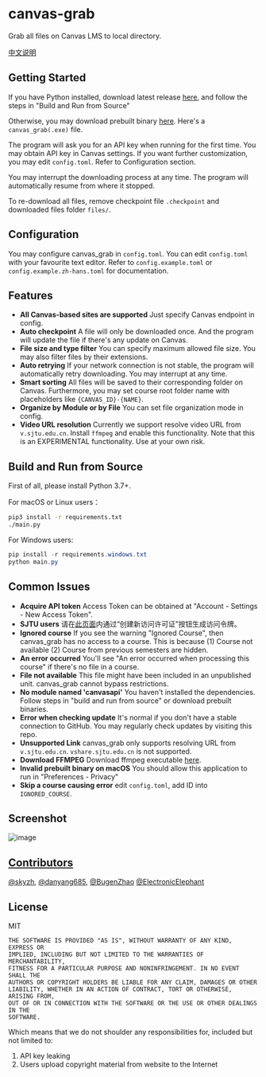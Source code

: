 # canvas-grab

Grab all files on Canvas LMS to local directory.

[中文说明](https://github.com/skyzh/canvas_grab/blob/master/README_zh-hans.md)

## Getting Started

If you have Python installed, download latest release
[here](https://github.com/skyzh/canvas_grab/archive/master.zip),
and follow the steps in "Build and Run from Source"

Otherwise, you may download prebuilt binary [here](https://github.com/skyzh/canvas_grab/releases). Here's a `canvas_grab(.exe)` file.

The program will ask you for an API key when running for the 
first time. You may obtain API key in Canvas settings. If you
want further customization, you may edit `config.toml`. Refer to
Configuration section.

You may interrupt the downloading process at any time. The program will automatically resume from where it stopped.

To re-download all files, remove checkpoint file `.checkpoint` and downloaded files folder `files/`.

## Configuration

You may configure canvas_grab in `config.toml`.
You can edit `config.toml` with your favourite text editor.
Refer to `config.example.toml` or `config.example.zh-hans.toml`
for documentation.

## Features

- **All Canvas-based sites are supported** Just specify Canvas endpoint in config.
- **Auto checkpoint** A file will only be downloaded once. And the program will update the file if there's any update on Canvas.
- **File size and type filter** You can specify maximum allowed file size. You may also filter files by their extensions.
- **Auto retrying** If your network connection is not stable, the program will automatically retry downloading. You may interrupt at any time.
- **Smart sorting** All files will be saved to their corresponding folder on Canvas. Furthermore, you may set course root folder name with placeholders like `{CANVAS_ID}-{NAME}`.
- **Organize by Module or by File** You can set file organization mode in config.
- **Video URL resolution** Currently we support resolve video URL from `v.sjtu.edu.cn`. Install `ffmpeg` and enable this functionality. Note that this is an EXPERIMENTAL functionality. Use at your own risk.

## Build and Run from Source

First of all, please install Python 3.7+.

For macOS or Linux users：

```bash
pip3 install -r requirements.txt
./main.py
```

For Windows users:
```powershell
pip install -r requirements.windows.txt
python main.py
```

## Common Issues

* **Acquire API token** Access Token can be obtained at "Account - Settings - New Access Token".
* **SJTU users** 请在[此页面](https://oc.sjtu.edu.cn/profile/settings#access_tokens_holder)内通过“创建新访问许可证”按钮生成访问令牌。
* **Ignored course** If you see the warning "Ignored Course", then canvas_grab has no access to a course. This is because (1) Course not available (2) Course from previous semesters are hidden.
* **An error occurred** You'll see "An error occurred when processing this course" if there's no file in a course.
* **File not available** This file might have been included in an unpublished unit. canvas_grab cannot bypass restrictions.
* **No module named 'canvasapi'** You haven't installed the dependencies. Follow steps in "build and run from source" or download prebuilt binaries.
* **Error when checking update** It's normal if you don't have a stable connection to GitHub. You may regularly check updates by visiting this repo.
* **Unsupported Link** canvas_grab only supports resolving URL from `v.sjtu.edu.cn`. `vshare.sjtu.edu.cn` is not supported.
* **Download FFMPEG** Download ffmpeg executable [here](https://www.ffmpeg.org/download.html).
* **Invalid prebuilt binary on macOS** You should allow this application to run in "Preferences - Privacy"
* **Skip a course causing error** edit `config.toml`, add ID into `IGNORED_COURSE`.

## Screenshot

![image](https://user-images.githubusercontent.com/4198311/76405828-b71b1780-63c3-11ea-9c9e-59d0fcaf1de1.png)

## [Contributors](https://github.com/skyzh/canvas_grab/graphs/contributors)

[@skyzh](https://github.com/skyzh), 
[@danyang685](https://github.com/danyang685),
[@BugenZhao](https://github.com/BugenZhao)
[@ElectronicElephant](https://github.com/ElectronicElephant)

## License

MIT

```
THE SOFTWARE IS PROVIDED "AS IS", WITHOUT WARRANTY OF ANY KIND, EXPRESS OR
IMPLIED, INCLUDING BUT NOT LIMITED TO THE WARRANTIES OF MERCHANTABILITY,
FITNESS FOR A PARTICULAR PURPOSE AND NONINFRINGEMENT. IN NO EVENT SHALL THE
AUTHORS OR COPYRIGHT HOLDERS BE LIABLE FOR ANY CLAIM, DAMAGES OR OTHER
LIABILITY, WHETHER IN AN ACTION OF CONTRACT, TORT OR OTHERWISE, ARISING FROM,
OUT OF OR IN CONNECTION WITH THE SOFTWARE OR THE USE OR OTHER DEALINGS IN THE
SOFTWARE.
```

Which means that we do not shoulder any responsibilities for, included but not limited to:

1. API key leaking
2. Users upload copyright material from website to the Internet

